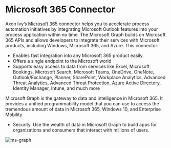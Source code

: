 # Microsoft 365 Connector
Axon Ivy’s [Microsoft 365](https://docs.microsoft.com/en-us/graph/overview)
connector helps you to accelerate process automation initiatives by integrating
Microsoft Outlook features into your process application within no time. The
Microsoft Graph builds on Microsoft 365 APIs and allows developers to integrate
their services with Microsoft products, including Windows, Microsoft 365, and
Azure. This connector:

- Enables fast integration into any Microsoft 365 product easily.
- Offers a single endpoint to the Microsoft world
- Supports easy access to data from services like Excel, Microsoft Bookings,
  Microsoft Search, Microsoft Teams, OneDrive, OneNote, Outlook/Exchange,
  Planner, SharePoint, Workplace Analytics, Advanced Threat Analytics, Advanced
  Threat Protection, Azure Active Directory, Identity Manager, Intune, and much
  more

Microsoft Graph is the gateway to data and intelligence in Microsoft 365. It
provides a unified programmability model that you can use to access the
tremendous amount of data in Microsoft 365, Windows 10, and Enterprise Mobility
+ Security. Use the wealth of data in Microsoft Graph to build apps for
organizations and consumers that interact with millions of users.

![ms-graph](https://docs.microsoft.com/en-us/graph/images/edugraph.png)


